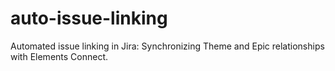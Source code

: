 # auto-issue-linking
Automated issue linking in Jira: Synchronizing Theme and Epic relationships with Elements Connect.
